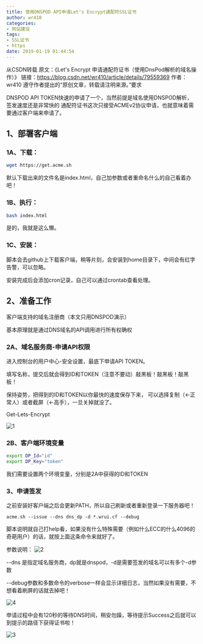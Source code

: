 ```yaml
---
title: 使用DNSPOD API申请Let's Encrypt通配符SSL证书
author: wr410
categories:
- 网站建设
tags:
- SSL证书
- https
date: 2019-01-19 01:44:54
---
```



从CSDN转载
原文：《Let's Encrypt 申请通配符证书（使用DnsPod解析的域名操作）》
链接：https://blog.csdn.net/wr410/article/details/79559369
作者：wr410
遵守作者提出的“原创文章，转载请注明来源。”要求

DNSPOD API TOKEN快速的申请了一个，当然前提是域名使用DNSPOD解析，签发速度还是非常快的
通配符证书这次只接受ACMEv2协议申请，也就意味着需要通过客户端来申请了。

## 1、部署客户端

### 1A、下载：

```bash
wget https://get.acme.sh
```

默认下载出来的文件名是index.html，自己加参数或者重命名什么的自己看着办吧！

### 1B、执行：

```bash
bash index.html
```

是的，我就是这么懒。

### 1C、安装：

脚本会去github上下载客户端，稍等片刻，会安装到home目录下，中间会有红字告警，可以忽略。

安装完成后会添加cron记录，自己可以通过crontab查看处理。

## 2、准备工作

客户端支持的域名注册商（本文只用DNSPOD演示）

基本原理就是通过DNS域名的API调用进行所有权确权

### 2A、域名服务商-申请API权限

进入控制台的用户中心-安全设置，最底下申请API TOKEN。

填写名称，提交后就会得到ID和TOKEN（注意不要动）敲黑板！敲黑板！敲黑板！

保持姿势，把得到的ID和TOKEN以你最快的速度保存下来，
可以选择复制（←正常人）或者截屏（←高手），一旦关掉就没了。

Get-Lets-Encrypt

![1](https://img.cdn.gaein.cn/website_used/blog/Get-Lets-Encrypt/01.webp)

### 2B、客户端环境变量

``` bash
export DP_Id="id"
export DP_Key="token"
```

我们需要设置两个环境变量，分别是2A中获得的ID和TOKEN

### 3、申请签发

之前安装好客户端之后会更新PATH，所以自己刷新或者重新登录一下服务器吧！

`acme.sh --issue --dns dns_dp -d *.wrui.cf --debug`

脚本说明就自己打help看，如果没有什么特殊需要（例如什么ECC的什么4096的奇葩用户）的话，就按上面这条命令来就好了。

参数说明：
![2](https://img.cdn.gaein.cn/website_used/blog/Get-Lets-Encrypt/02.webp)

--dns 是指定域名服务商，dp就是dnspod，-d是需要签发的域名可以有多个-d参数

--debug参数和多数命令的verbose一样会显示详细日志，当然如果没有需要，不想看着刷屏的话就去掉吧！

![4](https://img.cdn.gaein.cn/website_used/blog/Get-Lets-Encrypt/04.webp)

申请过程中会有120秒的等待DNS时间，稍安勿躁，等待提示Success之后就可以到提示的路径下获得证书啦！

![3](https://img.cdn.gaein.cn/website_used/blog/Get-Lets-Encrypt/03.webp)
